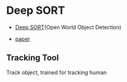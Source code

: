 # Deep SORT

* [Deep SORT](https://github.com/mikel-brostrom/Yolov5_DeepSort_Pytorch)(Open World Object Detection)

* [paper](https://arxiv.org/abs/1703.07402)

## Tracking Tool

Track object, trained for tracking human